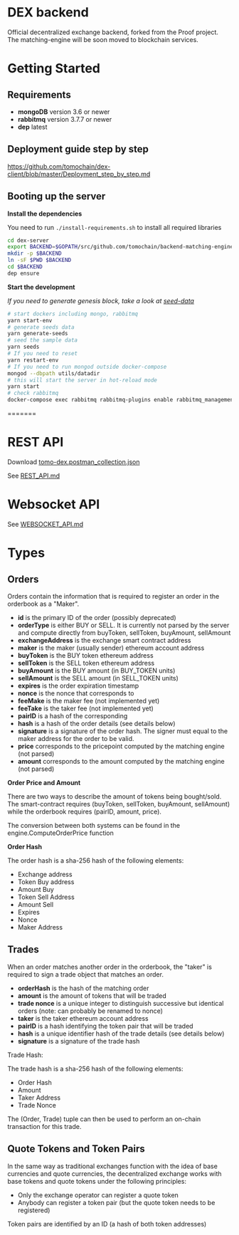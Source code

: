 # DEX backend

Official decentralized exchange backend, forked from the Proof project.  
The matching-engine will be soon moved to blockchain services.

# Getting Started

## Requirements

- **mongoDB** version 3.6 or newer
- **rabbitmq** version 3.7.7 or newer
- **dep** latest

## Deployment guide step by step

https://github.com/tomochain/dex-client/blob/master/Deployment_step_by_step.md


## Booting up the server

**Install the dependencies**

You need to run `./install-requirements.sh` to install all required libraries

```bash
cd dex-server
export BACKEND=$GOPATH/src/github.com/tomochain/backend-matching-engine
mkdir -p $BACKEND
ln -sF $PWD $BACKEND
cd $BACKEND
dep ensure
```

**Start the development**

_If you need to generate genesis block, take a look at [seed-data](./utils/seed-data/README.md)_

```bash
# start dockers including mongo, rabbitmq
yarn start-env
# generate seeds data
yarn generate-seeds
# seed the sample data
yarn seeds
# If you need to reset
yarn restart-env
# If you need to run mongod outside docker-compose
mongod --dbpath utils/datadir
# this will start the server in hot-reload mode
yarn start
# check rabbitmq
docker-compose exec rabbitmq rabbitmq-plugins enable rabbitmq_management
```

=======

# REST API

Download [tomo-dex.postman_collection.json](tomo-dex.postman_collection.json)

See [REST_API.md](REST_API.md)

# Websocket API

See [WEBSOCKET_API.md](WEBSOCKET_API.md)

# Types

## Orders

Orders contain the information that is required to register an order in the orderbook as a "Maker".

- **id** is the primary ID of the order (possibly deprecated)
- **orderType** is either BUY or SELL. It is currently not parsed by the server and compute directly from buyToken, sellToken, buyAmount, sellAmount
- **exchangeAddress** is the exchange smart contract address
- **maker** is the maker (usually sender) ethereum account address
- **buyToken** is the BUY token ethereum address
- **sellToken** is the SELL token ethereum address
- **buyAmount** is the BUY amount (in BUY_TOKEN units)
- **sellAmount** is the SELL amount (in SELL_TOKEN units)
- **expires** is the order expiration timestamp
- **nonce** is the nonce that corresponds to
- **feeMake** is the maker fee (not implemented yet)
- **feeTake** is the taker fee (not implemented yet)
- **pairID** is a hash of the corresponding
- **hash** is a hash of the order details (see details below)
- **signature** is a signature of the order hash. The signer must equal to the maker address for the order to be valid.
- **price** corresponds to the pricepoint computed by the matching engine (not parsed)
- **amount** corresponds to the amount computed by the matching engine (not parsed)

**Order Price and Amount**

There are two ways to describe the amount of tokens being bought/sold. The smart-contract requires (buyToken, sellToken, buyAmount, sellAmount) while the
orderbook requires (pairID, amount, price).

The conversion between both systems can be found in the engine.ComputeOrderPrice
function

**Order Hash**

The order hash is a sha-256 hash of the following elements:

- Exchange address
- Token Buy address
- Amount Buy
- Token Sell Address
- Amount Sell
- Expires
- Nonce
- Maker Address

## Trades

When an order matches another order in the orderbook, the "taker" is required
to sign a trade object that matches an order.

- **orderHash** is the hash of the matching order
- **amount** is the amount of tokens that will be traded
- **trade nonce** is a unique integer to distinguish successive but identical orders (note: can probably be renamed to nonce)
- **taker** is the taker ethereum account address
- **pairID** is a hash identifying the token pair that will be traded
- **hash** is a unique identifier hash of the trade details (see details below)
- **signature** is a signature of the trade hash

Trade Hash:

The trade hash is a sha-256 hash of the following elements:

- Order Hash
- Amount
- Taker Address
- Trade Nonce

The (Order, Trade) tuple can then be used to perform an on-chain transaction for this trade.

## Quote Tokens and Token Pairs

In the same way as traditional exchanges function with the idea of base
currencies and quote currencies, the decentralized exchange works with
base tokens and quote tokens under the following principles:

- Only the exchange operator can register a quote token
- Anybody can register a token pair (but the quote token needs to be registered)

Token pairs are identified by an ID (a hash of both token addresses)
